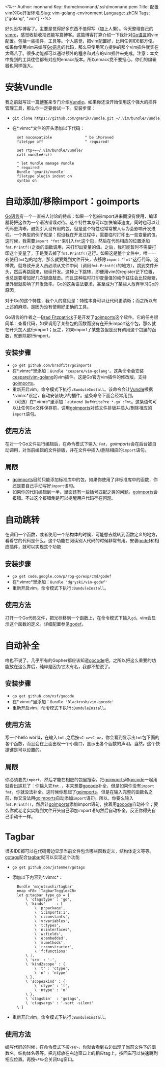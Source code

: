 <%--
Author: monnand
Key: /home/monnand/.ssh/monnand.pem
Title: 配置vim的Go开发环境
Slug: vim-golang-environment
Language: zhCN
Tags: ["golang", "vim"]
--%>

好久没写博客了。主要是觉得好多东西不值得写（加上人懒）。今天整理自己的[vimrc]，感觉收拾收拾还能写篇博客。这篇博客打算介绍一下我针对[Go语言]的vim配置。包括一些插件，工具等。个人感觉，把vim配置好，比用任何IDE都方便。如果你使用vim来编写[Go语言]的代码，那么只使用官方提供的那个vim插件就实在太痛苦了。很多功能都可以通过额外的程序和对应的vim插件来完成。注意：本文中提到的工具往往都有对应的emacs版本。所以emacs党不要担心，你们的编辑器也同样强大。

# 安装Vundle

我之前就写过一篇[博客](http://monnand.me/p/vundle/zhCN/)来专门介绍[Vundle]。如果你还没开始使用这个强大的插件管理工具，那么你一定要尝试一下。安装步骤：

- ``git clone https://github.com/gmarik/vundle.git ~/.vim/bundle/vundle``
- 在*.vimrc*文件的开头添加以下代码：

        set nocompatible               " be iMproved
        filetype off                   " required!

        set rtp+=~/.vim/bundle/vundle/
        call vundle#rc()

        " let Vundle manage Vundle
        " required! 
        Bundle 'gmarik/vundle'
        filetype plugin indent on
        syntax on

# 自动添加/移除import：goimports

[Go语言]有一个一直被人讨论的特点：如果一个包被import进来而没有使用，编译器将把这作为一个语法错误对待。这个特性本身可以加快编译速度，同时也可以让代码更清晰，避免引入没有用的包。但是这个特性也常常被人认为会影响开发进程。一个典型的例子就是：假设我在开发过程中，需要临时打印出一些变量的值。这时候，我需要``import "fmt"``来引入``fmt``这个包，然后在代码相应的位置添加``fmt.Printf()``之类的函数调用，来打印出变量的值。之后，我可能暂时不需要打印这个变量了，于是我去掉了``fmt.Printf()``这行。如果这是整个文件中，唯一一处使用``fmt``包的地方，那么就要跳到文件开头，去移除``import "fmt"``这行代码。这样做，就导致开发人员必须从文件中间（调用``fmt.Printf()``的地方），跳到文件开头，然后再跳回来，继续开发。这种上下跳转，即便用vim的register记下位置，也总是要增加好几次键盘敲击。而且这种临时打印变量值的动作往往会比较频繁，里外里就影响了开发效率。Go的这条语法要求，甚至成为了某些人放弃学习Go的原因。

对于Go的这个特性，我个人的意见是：特性本身可以让代码更清晰；而之所以有上述的麻烦，是因为没有使用好正确的工具。

Go语言的作者之一[Brad Fitzpatrick]于是开发了[goimports]这个软件。它的任务很简单：查看代码，如果调用了某些包的函数而没有在开头import这个包，那么就在开头加入这行import；反之，如果import了某些包但是没有调用这个包里的函数，就删除那行import。

## 安装步骤

- ``go get github.com/bradfitz/goimports``
- 在*.vimrc*里添加：``Bundle 'cespare/vim-golang'``。这条命令会安装[cespare/vim-golang](https://github.com/cespare/vim-config)的vim插件。这是Go官方vim插件的修改版，支持[goimports]。
- 重新开启vim，命令模式下执行``:BunduleInstall``。该命令会让[Vundle]根据*.vimrc*设定，自动安装缺少的插件。这条命令下面会经常用到。
- （可选）在*.vimrc*里添加：``autocmd BufWritePre *.go :Fmt``。这条语句可以让任何Go文件保存前，调用[goimports]对该文件排版并插入/删除相应的``import``语句。

## 使用方法

在对一个Go文件进行编辑后，在命令模式下输入``:Fmt``，*goimports*会在后台被自动调用，对当前编辑的文件排版，并在文件中插入/删除相应的``import``语句。

## 局限

- [goimports]目前只能添加标准库中的包，如果你使用了非标准库中的函数，你还是要自己手动写好``import``语句。
- 如果你的代码编辑到一半，里面还有一些括号匹配之类的问题。[goimports]会报错。不过这个报错倒是可以提醒用户代码存在问题。

# 自动跳转

在调用一个函数，或者使用一个结构体的时候，可能想去跳转到函数定义的地方，看看它的代码是什么。这个功能在阅读别人代码的时候非常有用。安装[godef]和相应插件，就可以实现这个功能

## 安装步骤

- ``go get code.google.com/p/rog-go/exp/cmd/godef``
- 在*.vimrc*里添加：``Bundle 'dgryski/vim-godef'``
- 重新开启vim，命令模式下执行``:BunduleInstall``。

## 使用方法

打开一个Go代码文件，把光标移到一个函数上，在命令模式下输入``gd``。vim会显示这个函数的定义。详细配置参见[godef]。

# 自动补全

啥也不说了。几乎所有的Gopher都应该知道[gocode]吧。之所以把这么重要的功能放在这么靠后，纯粹是因为它太有名，我都不想说了。

## 安装步骤

- ``go get github.com/nsf/gocode``
- 在*.vimrc*里添加：``Bundle 'Blackrush/vim-gocode'``
- 重新开启vim，命令模式下执行``:BunduleInstall``。

## 使用方法

写一个hello world，在输入``fmt.``之后按``<C-x><C-o>``，你会看到显示出``fmt``包下面的各个函数，而且会在上面出现一个小窗口，显示出各个函数的声明。当然，这个快捷键是可以设置的。

## 局限

你必须要先``import``，然后才能在相应的包里搜索。把[goimports]和[gocode]一起用就看出尴尬了：你输入完``fmt.``，本来想要[gocode]补全，但是如果你没有``import fmt``，你就没法补全。这时候你想起了[goimports]，但是在输入完整的函数名之前，你又没法用[goimports]自动添加``import``语句。所以，你要么输入``fmt.Printf()``，然后让[goimports]添加import语句，接着用[gocode]自动补全；要么你就老老实实跑到文件开头自己添加import语句然后自动补全。反正你得先自己手动干一样。

# Tagbar

很多IDE都可以在代码旁边显示当前文件包含哪些函数定义，结构体定义等等。[gotags]配合[tagbar]就可以实现这个功能

- ``go get github.com/jstemmer/gotags``
- 添加以下内容到*.vimrc*：

        Bundle 'majutsushi/tagbar'
        nmap <F8> :TagbarToggle<CR>
        let g:tagbar_type_go = {
            \ 'ctagstype' : 'go',
            \ 'kinds'     : [
                \ 'p:package',
                \ 'i:imports:1',
                \ 'c:constants',
                \ 'v:variables',
                \ 't:types',
                \ 'n:interfaces',
                \ 'w:fields',
                \ 'e:embedded',
                \ 'm:methods',
                \ 'r:constructor',
                \ 'f:functions'
            \ ],
            \ 'sro' : '.',
            \ 'kind2scope' : {
                \ 't' : 'ctype',
                \ 'n' : 'ntype'
            \ },
            \ 'scope2kind' : {
                \ 'ctype' : 't',
                \ 'ntype' : 'n'
            \ },
            \ 'ctagsbin'  : 'gotags',
            \ 'ctagsargs' : '-sort -silent'
        \ }

- 重新开启vim，命令模式下执行``:BunduleInstall``。


## 使用方法

编写代码的时候，在命令模式下按``<F8>``，你就会看到右边出现了当前文件下的函数名，结构体名等等。把光标放在右边窗口上的相应tag上，按回车可以快速跳到相应位置。再按``<F8>``会关闭tag窗口。


[Go语言]: http://golang.org
[golang]: http://golang.org
[vimrc]: http://github.com/monnand/vimrc
[goimports]: https://github.com/bradfitz/goimports
[Brad Fitzpatrick]: http://bradfitz.com/
[Vundle]: https://github.com/gmarik/vundle
[godef]: https://github.com/dgryski/vim-godef
[gocode]: https://github.com/nsf/gocode
[gotags]: https://github.com/jstemmer/gotags
[tagbar]: http://majutsushi.github.io/tagbar/
